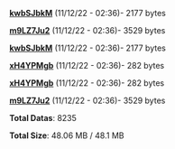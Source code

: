[**kwbSJbkM**](/data/kwbSJbkM.txt) (11/12/22 - 02:36)- 2177 bytes

[**m9LZ7Ju2**](/data/m9LZ7Ju2.txt) (11/12/22 - 02:36)- 3529 bytes

[**kwbSJbkM**](/data/kwbSJbkM.txt) (11/12/22 - 02:36)- 2177 bytes

[**xH4YPMgb**](/data/xH4YPMgb.txt) (11/12/22 - 02:36)- 282 bytes

[**xH4YPMgb**](/data/xH4YPMgb.txt) (11/12/22 - 02:36)- 282 bytes

[**m9LZ7Ju2**](/data/m9LZ7Ju2.txt) (11/12/22 - 02:36)- 3529 bytes

**Total Datas**: 8235

**Total Size**: 48.06 MB / 48.1 MB